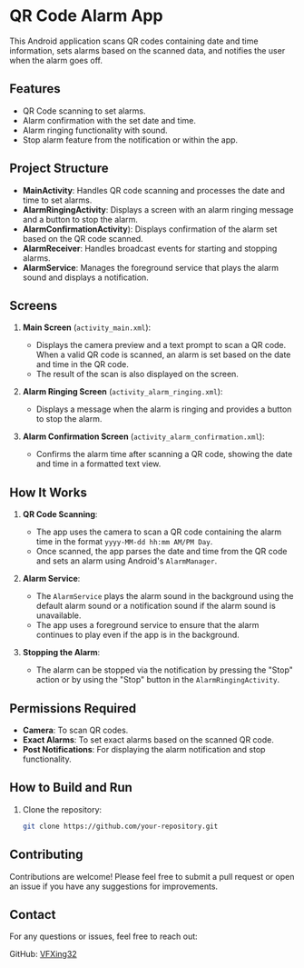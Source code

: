 # QR Code Alarm App

This Android application scans QR codes containing date and time information, sets alarms based on the scanned data, and notifies the user when the alarm goes off. 

## Features
- QR Code scanning to set alarms.
- Alarm confirmation with the set date and time.
- Alarm ringing functionality with sound.
- Stop alarm feature from the notification or within the app.

## Project Structure
- **MainActivity**: Handles QR code scanning and processes the date and time to set alarms.
- **AlarmRingingActivity**: Displays a screen with an alarm ringing message and a button to stop the alarm.
- **AlarmConfirmationActivity**): Displays confirmation of the alarm set based on the QR code scanned.
- **AlarmReceiver**: Handles broadcast events for starting and stopping alarms.
- **AlarmService**: Manages the foreground service that plays the alarm sound and displays a notification.

## Screens
1. **Main Screen** (`activity_main.xml`):
    - Displays the camera preview and a text prompt to scan a QR code. When a valid QR code is scanned, an alarm is set based on the date and time in the QR code. 
    - The result of the scan is also displayed on the screen.
    
2. **Alarm Ringing Screen** (`activity_alarm_ringing.xml`):
    - Displays a message when the alarm is ringing and provides a button to stop the alarm.
    
3. **Alarm Confirmation Screen** (`activity_alarm_confirmation.xml`):
    - Confirms the alarm time after scanning a QR code, showing the date and time in a formatted text view.

## How It Works
1. **QR Code Scanning**:
    - The app uses the camera to scan a QR code containing the alarm time in the format `yyyy-MM-dd hh:mm AM/PM Day`.
    - Once scanned, the app parses the date and time from the QR code and sets an alarm using Android's `AlarmManager`.

2. **Alarm Service**:
    - The `AlarmService` plays the alarm sound in the background using the default alarm sound or a notification sound if the alarm sound is unavailable.
    - The app uses a foreground service to ensure that the alarm continues to play even if the app is in the background.

3. **Stopping the Alarm**:
    - The alarm can be stopped via the notification by pressing the "Stop" action or by using the "Stop" button in the `AlarmRingingActivity`.

## Permissions Required
- **Camera**: To scan QR codes.
- **Exact Alarms**: To set exact alarms based on the scanned QR code.
- **Post Notifications**: For displaying the alarm notification and stop functionality.

## How to Build and Run
1. Clone the repository:
   ```bash
   git clone https://github.com/your-repository.git

## Contributing
Contributions are welcome! Please feel free to submit a pull request or open an issue if you have any suggestions for improvements.

## Contact
For any questions or issues, feel free to reach out:

GitHub: [VFXing32](https://github.com/VFXing32)

